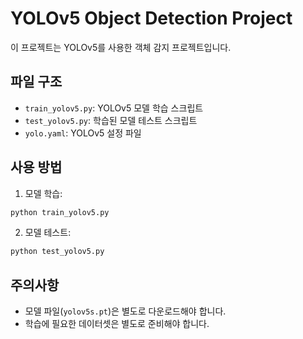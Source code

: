 # YOLOv5 Object Detection Project

이 프로젝트는 YOLOv5를 사용한 객체 감지 프로젝트입니다.

## 파일 구조
- `train_yolov5.py`: YOLOv5 모델 학습 스크립트
- `test_yolov5.py`: 학습된 모델 테스트 스크립트
- `yolo.yaml`: YOLOv5 설정 파일

## 사용 방법
1. 모델 학습:
```bash
python train_yolov5.py
```

2. 모델 테스트:
```bash
python test_yolov5.py
```

## 주의사항
- 모델 파일(`yolov5s.pt`)은 별도로 다운로드해야 합니다.
- 학습에 필요한 데이터셋은 별도로 준비해야 합니다. 